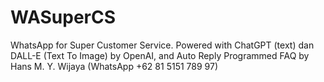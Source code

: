 # WASuperCS
WhatsApp for Super Customer Service. Powered with ChatGPT (text) dan DALL-E (Text To Image) by OpenAI, and Auto Reply Programmed FAQ by Hans M. Y. Wijaya (WhatsApp +62 81 5151 789 97)
